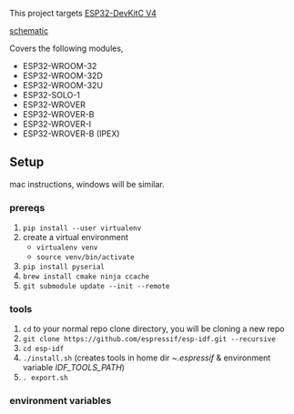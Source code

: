 This project targets [ESP32-DevKitC V4 ](https://docs.espressif.com/projects/esp-idf/en/latest/hw-reference/get-started-devkitc.html)

[schematic](https://dl.espressif.com/dl/schematics/esp32_devkitc_v4-sch.pdf)

Covers the following modules,
- ESP32-WROOM-32
- ESP32-WROOM-32D
- ESP32-WROOM-32U
- ESP32-SOLO-1
- ESP32-WROVER
- ESP32-WROVER-B
- ESP32-WROVER-I
- ESP32-WROVER-B (IPEX)

## Setup
mac instructions, windows will be similar.

### prereqs
1. `pip install --user virtualenv`
2. create a virtual environment
    - `virtualenv venv`
    - `source venv/bin/activate`
3. `pip install pyserial`
4. `brew install cmake ninja ccache`
5. `git submodule update --init --remote`

### tools
1. `cd` to your normal repo clone directory, you will be cloning a new repo
2. `git clone https://github.com/espressif/esp-idf.git --recursive`
3. `cd esp-idf`
4. `./install.sh` (creates tools in home dir *~\.espressif* & environment variable *IDF_TOOLS_PATH*)
5. `. export.sh`

### environment variables
